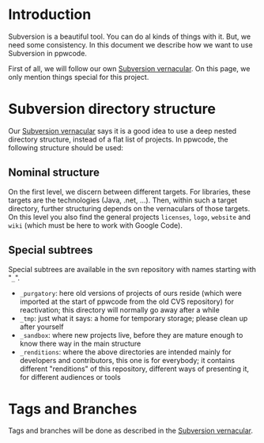 # Introduction #

Subversion is a beautiful tool. You can do al kinds of things with it. But, we need some consistency. In this document we describe how we want to use Subversion in ppwcode.

First of all, we will follow our own [Subversion vernacular](VernacularSubversion.md). On this page, we only mention things special for this project.

# Subversion directory structure #

Our [Subversion vernacular](VernacularSubversion.md) says it is a good idea to use a deep nested directory structure, instead of a flat list of projects. In ppwcode, the following structure should be used:

## Nominal structure ##

On the first level, we discern between different targets. For libraries, these targets are the technologies (Java, .net, ...). Then, within such a target directory, further structuring depends on the vernaculars of those targets. On this level you also find the general projects `licenses`, `logo`, `website` and `wiki` (which must be here to work with Google Code).

## Special subtrees ##

Special subtrees are available in the svn repository with names starting with "`_`".

  * `_purgatory`: here old versions of projects of ours reside (which were imported at the start of ppwcode from the old CVS repository) for reactivation; this directory will normally go away after a while
  * `_tmp`: just what it says: a home for temporary storage; please clean up after yourself
  * `_sandbox`: where new projects live, before they are mature enough to know there way in the main structure
  * `_renditions`: where the above directories are intended mainly for developers and contributors, this one is for everybody; it contains different "renditions" of this repository, different ways of presenting it, for different audiences or tools



# Tags and Branches #

Tags and branches will be done as described in the [Subversion vernacular](VernacularSubversion.md).